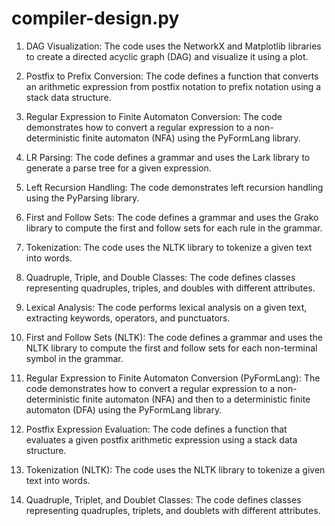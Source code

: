 # compiler-design.py

1. DAG Visualization: The code uses the NetworkX and Matplotlib libraries to create a directed acyclic graph (DAG) and visualize it using a plot.

2. Postfix to Prefix Conversion: The code defines a function that converts an arithmetic expression from postfix notation to prefix notation using a stack data structure.

3. Regular Expression to Finite Automaton Conversion: The code demonstrates how to convert a regular expression to a non-deterministic finite automaton (NFA) using the PyFormLang library.

4. LR Parsing: The code defines a grammar and uses the Lark library to generate a parse tree for a given expression.

5. Left Recursion Handling: The code demonstrates left recursion handling using the PyParsing library.

6. First and Follow Sets: The code defines a grammar and uses the Grako library to compute the first and follow sets for each rule in the grammar.

7. Tokenization: The code uses the NLTK library to tokenize a given text into words.

8. Quadruple, Triple, and Double Classes: The code defines classes representing quadruples, triples, and doubles with different attributes.

9. Lexical Analysis: The code performs lexical analysis on a given text, extracting keywords, operators, and punctuators.

10. First and Follow Sets (NLTK): The code defines a grammar and uses the NLTK library to compute the first and follow sets for each non-terminal symbol in the grammar.

11. Regular Expression to Finite Automaton Conversion (PyFormLang): The code demonstrates how to convert a regular expression to a non-deterministic finite automaton (NFA) and then to a deterministic finite automaton (DFA) using the PyFormLang library.

12. Postfix Expression Evaluation: The code defines a function that evaluates a given postfix arithmetic expression using a stack data structure.

13. Tokenization (NLTK): The code uses the NLTK library to tokenize a given text into words.

14. Quadruple, Triplet, and Doublet Classes: The code defines classes representing quadruples, triplets, and doublets with different attributes.

